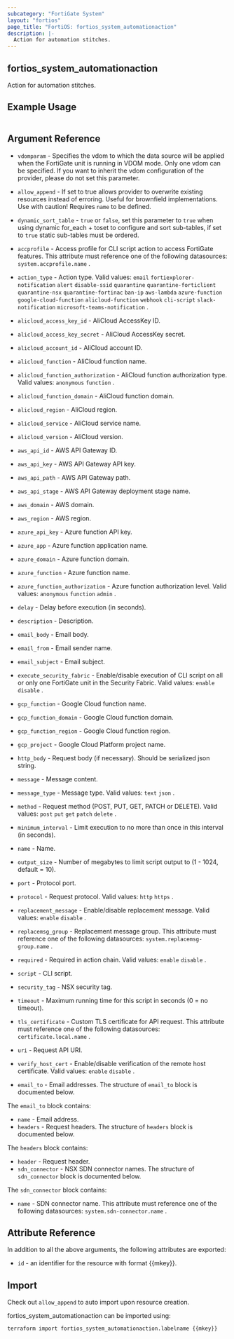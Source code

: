```yaml
---
subcategory: "FortiGate System"
layout: "fortios"
page_title: "FortiOS: fortios_system_automationaction"
description: |-
  Action for automation stitches.
---
```


## fortios_system_automationaction
Action for automation stitches.

## Example Usage

```hcl

```

## Argument Reference
* `vdomparam` - Specifies the vdom to which the data source will be applied when the FortiGate unit is running in VDOM mode. Only one vdom can be specified. If you want to inherit the vdom configuration of the provider, please do not set this parameter.
* `allow_append` - If set to true allows provider to overwrite existing resources instead of erroring. Useful for brownfield implementations. Use with caution! Requires `name` to be defined.
* `dynamic_sort_table` - `true` or `false`, set this parameter to `true` when using dynamic for_each + toset to configure and sort sub-tables, if set to `true` static sub-tables must be ordered.

* `accprofile` - Access profile for CLI script action to access FortiGate features. This attribute must reference one of the following datasources: `system.accprofile.name` .
* `action_type` - Action type. Valid values: `email` `fortiexplorer-notification` `alert` `disable-ssid` `quarantine` `quarantine-forticlient` `quarantine-nsx` `quarantine-fortinac` `ban-ip` `aws-lambda` `azure-function` `google-cloud-function` `alicloud-function` `webhook` `cli-script` `slack-notification` `microsoft-teams-notification` .
* `alicloud_access_key_id` - AliCloud AccessKey ID.
* `alicloud_access_key_secret` - AliCloud AccessKey secret.
* `alicloud_account_id` - AliCloud account ID.
* `alicloud_function` - AliCloud function name.
* `alicloud_function_authorization` - AliCloud function authorization type. Valid values: `anonymous` `function` .
* `alicloud_function_domain` - AliCloud function domain.
* `alicloud_region` - AliCloud region.
* `alicloud_service` - AliCloud service name.
* `alicloud_version` - AliCloud version.
* `aws_api_id` - AWS API Gateway ID.
* `aws_api_key` - AWS API Gateway API key.
* `aws_api_path` - AWS API Gateway path.
* `aws_api_stage` - AWS API Gateway deployment stage name.
* `aws_domain` - AWS domain.
* `aws_region` - AWS region.
* `azure_api_key` - Azure function API key.
* `azure_app` - Azure function application name.
* `azure_domain` - Azure function domain.
* `azure_function` - Azure function name.
* `azure_function_authorization` - Azure function authorization level. Valid values: `anonymous` `function` `admin` .
* `delay` - Delay before execution (in seconds).
* `description` - Description.
* `email_body` - Email body.
* `email_from` - Email sender name.
* `email_subject` - Email subject.
* `execute_security_fabric` - Enable/disable execution of CLI script on all or only one FortiGate unit in the Security Fabric. Valid values: `enable` `disable` .
* `gcp_function` - Google Cloud function name.
* `gcp_function_domain` - Google Cloud function domain.
* `gcp_function_region` - Google Cloud function region.
* `gcp_project` - Google Cloud Platform project name.
* `http_body` - Request body (if necessary). Should be serialized json string.
* `message` - Message content.
* `message_type` - Message type. Valid values: `text` `json` .
* `method` - Request method (POST, PUT, GET, PATCH or DELETE). Valid values: `post` `put` `get` `patch` `delete` .
* `minimum_interval` - Limit execution to no more than once in this interval (in seconds).
* `name` - Name.
* `output_size` - Number of megabytes to limit script output to (1 - 1024, default = 10).
* `port` - Protocol port.
* `protocol` - Request protocol. Valid values: `http` `https` .
* `replacement_message` - Enable/disable replacement message. Valid values: `enable` `disable` .
* `replacemsg_group` - Replacement message group. This attribute must reference one of the following datasources: `system.replacemsg-group.name` .
* `required` - Required in action chain. Valid values: `enable` `disable` .
* `script` - CLI script.
* `security_tag` - NSX security tag.
* `timeout` - Maximum running time for this script in seconds (0 = no timeout).
* `tls_certificate` - Custom TLS certificate for API request. This attribute must reference one of the following datasources: `certificate.local.name` .
* `uri` - Request API URI.
* `verify_host_cert` - Enable/disable verification of the remote host certificate. Valid values: `enable` `disable` .
* `email_to` - Email addresses. The structure of `email_to` block is documented below.

The `email_to` block contains:

* `name` - Email address.
* `headers` - Request headers. The structure of `headers` block is documented below.

The `headers` block contains:

* `header` - Request header.
* `sdn_connector` - NSX SDN connector names. The structure of `sdn_connector` block is documented below.

The `sdn_connector` block contains:

* `name` - SDN connector name. This attribute must reference one of the following datasources: `system.sdn-connector.name` .

## Attribute Reference

In addition to all the above arguments, the following attributes are exported:
* `id` - an identifier for the resource with format {{mkey}}.

## Import

Check out `allow_append` to auto import upon resource creation.

fortios_system_automationaction can be imported using:
```sh
terraform import fortios_system_automationaction.labelname {{mkey}}
```

